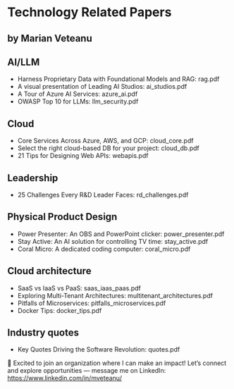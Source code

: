 # Technology Related Papers 
## by Marian Veteanu

## AI/LLM
- Harness Proprietary Data with Foundational Models and RAG: rag.pdf
- A visual presentation of Leading AI Studios: ai_studios.pdf
- A Tour of Azure AI Services: azure_ai.pdf
- OWASP Top 10 for LLMs: llm_security.pdf

## Cloud
- Core Services Across Azure, AWS, and GCP: cloud_core.pdf
- Select the right cloud-based DB for your project: cloud_db.pdf
- 21 Tips for Designing Web APIs: webapis.pdf

## Leadership
- 25 Challenges Every R&D Leader Faces: rd_challenges.pdf

## Physical Product Design
- Power Presenter: An OBS and PowerPoint clicker: power_presenter.pdf
- Stay Active: An AI solution for controlling TV time: stay_active.pdf
- Coral Micro: A dedicated coding computer: coral_micro.pdf

## Cloud architecture
- SaaS vs IaaS vs PaaS: saas_iaas_paas.pdf
- Exploring Multi-Tenant Architectures: multitenant_architectures.pdf
- Pitfalls of Microservices: pitfalls_microservices.pdf
- Docker Tips: docker_tips.pdf

## Industry quotes
- Key Quotes Driving the Software Revolution: quotes.pdf

📢 Excited to join an organization where I can make an impact! Let’s connect and explore opportunities — message me on LinkedIn: https://www.linkedin.com/in/mveteanu/
